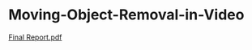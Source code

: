 # Moving-Object-Removal-in-Video
[Final Report.pdf](https://github.com/Hank-Tsou/Moving-Object-Removal-in-Video/files/1692526/Final.Report.pdf)
